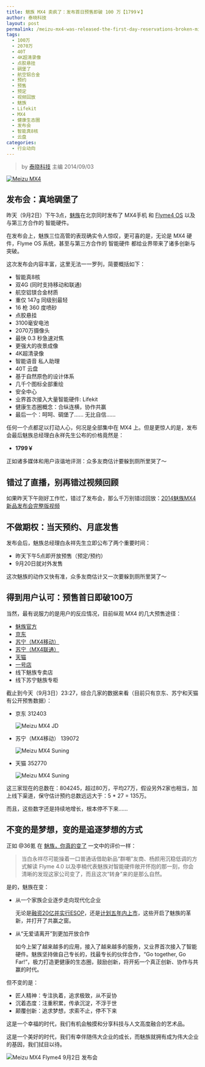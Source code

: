 ```yaml
---
title: 魅族 MX4 卖疯了：发布首日预售即破 100 万【1799￥】
author: 泰晓科技
layout: post
permalink: /meizu-mx4-was-released-the-first-day-reservations-broken-millions/
tags:
  - 100万
  - 2070万
  - 40T
  - 4K超清录像
  - 点胶悬挂
  - 碉堡了
  - 航空铝合金
  - 预约
  - 预售
  - 预定
  - 视频回放
  - 魅族
  - Lifekit
  - MX4
  - 健康生态圈
  - 发布会
  - 智能真8核
  - 云盘
categories:
  - 行业动向
---
```


> by [泰晓科技][1] 主编
> 2014/09/03

<a href="http://booking.meizu.com" target="_blank"><img src="/wp-content/uploads/2014/09/Meizu-MX4-Release.jpg" alt="Meizu MX4" /></a>


## 发布会：真地碉堡了

昨天（9月2日）下午3点，[魅族][2]在北京同时发布了 MX4手机 和 [Flyme4 OS][3] 以及与第三方合作的 智能硬件。

在发布会上，魅族三位高管的表现确实令人惊叹，更可喜的是，无论是 MX4 硬件，Flyme OS 系统，甚至与第三方合作的 智能硬件 都给业界带来了诸多创新与突破。

这次发布会内容丰富，这里无法一一罗列，简要概括如下：

  * 智能真8核
  * 双4G (同时支持移动和联通)
  * 航空铝镁合金材质
  * 重仅 147g 同级别最轻
  * 16 枪 360 度喷砂
  * 点胶悬挂
  * 3100毫安电池
  * 2070万摄像头
  * 最快 0.3 秒急速对焦
  * 更强大的夜景成像
  * 4K超清录像
  * 智能语音 私人助理
  * 40T 云盘
  * 基于自然原色的设计体系
  * 几千个图标全部重绘
  * 安全中心
  * 业界首次接入大量智能硬件: Lifekit
  * 健康生态圈概念：合纵连横，协作共赢
  * 最后一个：呵呵、碉堡了…… 无比自信……

任何一个点都足以打动人心，何况是全部集中在 MX4 上。但是更惊人的是，发布会最后魅族总经理白永祥先生公布的价格竟然是：

  * **1799￥**

正如诸多媒体和用户诙谐地评测：众多友商估计要躲到厕所里哭了～

## 错过了直播，别再错过视频回顾

如果昨天下午刚好工作忙，错过了发布会，那么千万别错过回放：[2014魅族MX4新品发布会完整版视频][4]

## 不做期权：当天预约、月底发售

发布会后，魅族总经理白永祥先生立即公布了两个重要时间：

  * 昨天下午5点即开放预售（预定/预约）
  * 9月20日就对外发售

这次魅族的动作又快有准，众多友商估计又一次要躲到厕所里哭了～

## 得到用户认可：预售首日即破100万

当然，最有说服力的是用户的反应情况，目前纵观 MX4 的几大预售途径：

  * [魅族官方][5]
  * [京东][6]
  * [苏宁（MX4移动）][7]
  * [苏宁（MX4联通）][8]
  * [天猫][9]
  * [一号店][10]
  * 线下魅族专卖店
  * 线下苏宁魅族专柜

截止到今天（9月3日）23:27，综合几家的数据来看（目前只有京东、苏宁和天猫有公开预售数据）：

  * 京东 312403

    ![Meizu MX4 JD][11]

  * 苏宁（MX4移动） 139072

    ![Meizu MX4 Suning][12]

  * 天猫 352770

    ![Meizu MX4 Suning][13]

这三家现在的总数在：804245，超过80万，平均27万，假设另外2家也相当，加上线下渠道，保守估计预约总数远远大于：5 * 27 = 135万。

而且，这些数字还是持续地增长，根本停不下来……

## 不变的是梦想，变的是追逐梦想的方式

正如 @36氪 在 [魅族，你真的变了][14] 一文中的评价一样：

> 当白永祥尽可能操着一口普通话借助新品“群嘲”友商、杨颜用沉稳低调的方式解读 Flyme 4.0 以及李楠代表魅族对智能硬件敞开怀抱的那一刻，你会清晰的发现这家公司变了，而且这次“转身”来的是那么自然。

是的，魅族在变：

  * 从一个家族企业逐步走向现代化企业

    无论是[融资20亿并实行ESOP][15]，还是[计划五年内上市][16]，这些开启了魅族的革新，并打开了共赢之窗。

  * 从“无爱请离开”到更加开放合作

    如今上架了越来越多的应用，接入了越来越多的服务，又业界首次接入了智能硬件。魅族坚持做自己专长的，找最专长的伙伴合作，“Go together, Go Far!”，极力打造更健康的生态圈，鼓励创新，将开拓一个真正创新、协作与共赢的时代。

但不变的是：

  * 匠人精神：专注执着，追求极致，从不妥协
  * 沉着态度：注重积累，传承沉淀，不浮于世
  * 颠覆创新：追求梦想，求索不止，停不下来

这是一个幸福的时代，我们有机会触摸和分享科技与人文高度融合的艺术品。

这是一个美好的时代，我们有幸伴随伟大企业的成长，而魅族就拥有成为伟大企业的基因，我们拭目以待。

![Meizu MX4 Flyme4 9月2日  发布会][17]





 [1]: https://tinylab.org
 [2]: http://www.meizu.com
 [3]: http://flyme.meizu.com
 [4]: http://v.youku.com/v_show/id_XNzcwODQ1MjY4.html?f=22800263&qq-pf-to=pcqq.discussion
 [5]: http://booking.meizu.com/
 [6]: http://sale.jd.com/act/Qvt5gBWSbMELyr2.html
 [7]: http://product.suning.com/123027578.html
 [8]: http://product.suning.com/123027339.html
 [9]: http://new.3c.tmall.com/
 [10]: http://cms.yhd.com/cmsPage/show.do?pageId=61833&tp=4.61833.7.0.8.WviRdP
 [11]: /wp-content/uploads/2014/09/meizu-mx4-jd.jpg
 [12]: /wp-content/uploads/2014/09/meizu-mx4-suning.jpg
 [13]: /wp-content/uploads/2014/09/meizu-mx4-tmall.jpg
 [14]: http://www.36kr.com/p/215059.html
 [15]: http://finance.ifeng.com/a/20140724/12786940_0.shtml
 [16]: http://bbs.meizu.cn/thread-5208596-1-1.html
 [17]: /wp-content/uploads/2014/09/Meizu-MX4-Flyme4-Release.jpg
